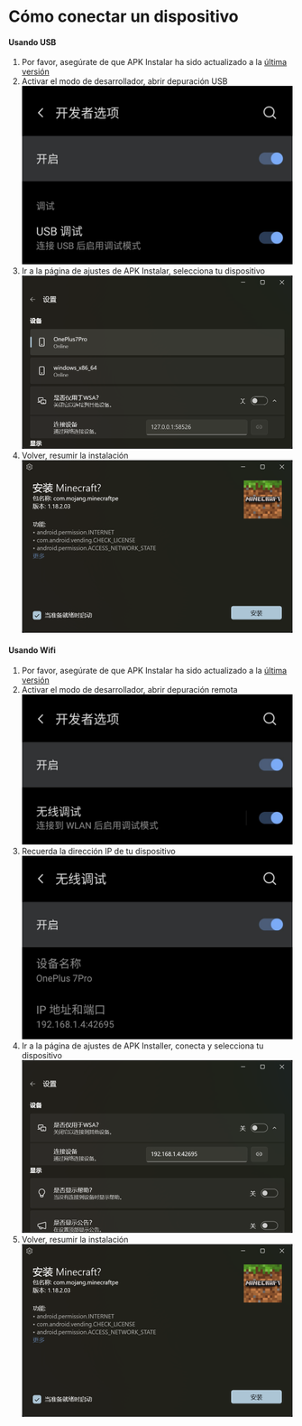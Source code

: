 # Cómo conectar un dispositivo
#### Usando USB
1. Por favor, asegúrate de que APK Instalar ha sido actualizado a la [última versión](https://www.microsoft.com/store/productId/9P2JFQ43FPPG "APK Installer")
2. Activar el modo de desarrollador, abrir depuración USB![Modo de desarrollador](https://raw.githubusercontent.com/Paving-Base/APK-Installer/screenshots/Documents/Tutorials/How%20To%20Connect%20Device/Images/Screenshot_20221002-172252.jpg)
3. Ir a la página de ajustes de APK Instalar, selecciona tu dispositivo![Página de ajustes](https://raw.githubusercontent.com/Paving-Base/APK-Installer/screenshots/Documents/Tutorials/How%20To%20Connect%20Device/Images/Snipaste_2022-10-02_17-37-30.png)
4. Volver, resumir la instalación![Resumir la instalación](https://raw.githubusercontent.com/Paving-Base/APK-Installer/screenshots/Documents/Tutorials/How%20To%20Connect%20Device/Images/Snipaste_2022-10-02_17-34-04.png)
#### Usando Wifi
1. Por favor, asegúrate de que APK Instalar ha sido actualizado a la [última versión](https://www.microsoft.com/store/productId/9P2JFQ43FPPG "APK Installer")
2. Activar el modo de desarrollador, abrir depuración remota![Modo de desarrollador ](https://raw.githubusercontent.com/Paving-Base/APK-Installer/screenshots/Documents/Tutorials/How%20To%20Connect%20Device/Images/Screenshot_20221002-174001.jpg)
3. Recuerda la dirección IP de tu dispositivo![Dirección IP](https://raw.githubusercontent.com/Paving-Base/APK-Installer/screenshots/Documents/Tutorials/How%20To%20Connect%20Device/Images/Screenshot_20221002-174200.jpg)
3. Ir a la página de ajustes de APK Installer, conecta y selecciona tu dispositivo![Página de ajustes](https://raw.githubusercontent.com/Paving-Base/APK-Installer/screenshots/Documents/Tutorials/How%20To%20Connect%20Device/Images/Snipaste_2022-10-02_17-46-28.png)
4. Volver, resumir la instalación![Resumir la instalación](https://raw.githubusercontent.com/Paving-Base/APK-Installer/screenshots/Documents/Tutorials/How%20To%20Connect%20Device/Images/Snipaste_2022-10-02_17-34-04.png)
